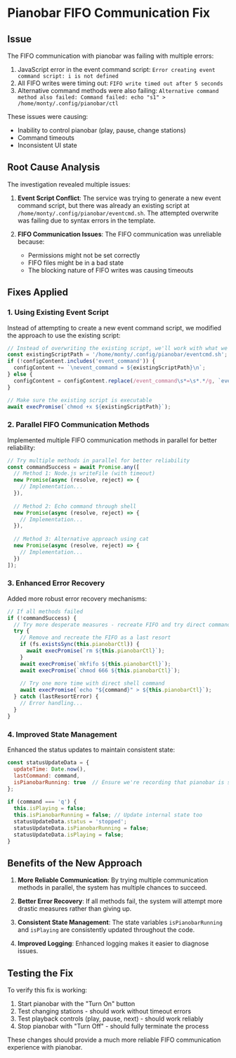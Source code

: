 # Pianobar FIFO Communication Fix

## Issue
The FIFO communication with pianobar was failing with multiple errors:

1. JavaScript error in the event command script: `Error creating event command script: i is not defined`
2. All FIFO writes were timing out: `FIFO write timed out after 5 seconds`
3. Alternative command methods were also failing: `Alternative command method also failed: Command failed: echo "s1" > /home/monty/.config/pianobar/ctl`

These issues were causing:
- Inability to control pianobar (play, pause, change stations)
- Command timeouts
- Inconsistent UI state

## Root Cause Analysis

The investigation revealed multiple issues:

1. **Event Script Conflict**: The service was trying to generate a new event command script, but there was already an existing script at `/home/monty/.config/pianobar/eventcmd.sh`. The attempted overwrite was failing due to syntax errors in the template.

2. **FIFO Communication Issues**: The FIFO communication was unreliable because:
   - Permissions might not be set correctly
   - FIFO files might be in a bad state
   - The blocking nature of FIFO writes was causing timeouts

## Fixes Applied

### 1. Using Existing Event Script
Instead of attempting to create a new event command script, we modified the approach to use the existing script:

```javascript
// Instead of overwriting the existing script, we'll work with what we have
const existingScriptPath = '/home/monty/.config/pianobar/eventcmd.sh';
if (!configContent.includes('event_command')) {
  configContent += `\nevent_command = ${existingScriptPath}\n`;
} else {
  configContent = configContent.replace(/event_command\s*=\s*.*/g, `event_command = ${existingScriptPath}`);
}

// Make sure the existing script is executable
await execPromise(`chmod +x ${existingScriptPath}`);
```

### 2. Parallel FIFO Communication Methods
Implemented multiple FIFO communication methods in parallel for better reliability:

```javascript
// Try multiple methods in parallel for better reliability
const commandSuccess = await Promise.any([
  // Method 1: Node.js writeFile (with timeout)
  new Promise(async (resolve, reject) => {
    // Implementation...
  }),
  
  // Method 2: Echo command through shell
  new Promise(async (resolve, reject) => {
    // Implementation...
  }),
  
  // Method 3: Alternative approach using cat
  new Promise(async (resolve, reject) => {
    // Implementation...
  })
]);
```

### 3. Enhanced Error Recovery
Added more robust error recovery mechanisms:

```javascript
// If all methods failed
if (!commandSuccess) {
  // Try more desperate measures - recreate FIFO and try direct command
  try {
    // Remove and recreate the FIFO as a last resort
    if (fs.existsSync(this.pianobarCtl)) {
      await execPromise(`rm ${this.pianobarCtl}`);
    }
    await execPromise(`mkfifo ${this.pianobarCtl}`);
    await execPromise(`chmod 666 ${this.pianobarCtl}`);
    
    // Try one more time with direct shell command
    await execPromise(`echo "${command}" > ${this.pianobarCtl}`);
  } catch (lastResortError) {
    // Error handling...
  }
}
```

### 4. Improved State Management
Enhanced the status updates to maintain consistent state:

```javascript
const statusUpdateData = { 
  updateTime: Date.now(), 
  lastCommand: command,
  isPianobarRunning: true  // Ensure we're recording that pianobar is still running
};
          
if (command === 'q') {
  this.isPlaying = false;
  this.isPianobarRunning = false; // Update internal state too
  statusUpdateData.status = 'stopped';
  statusUpdateData.isPianobarRunning = false;
  statusUpdateData.isPlaying = false;
}
```

## Benefits of the New Approach

1. **More Reliable Communication**: By trying multiple communication methods in parallel, the system has multiple chances to succeed.

2. **Better Error Recovery**: If all methods fail, the system will attempt more drastic measures rather than giving up.

3. **Consistent State Management**: The state variables `isPianobarRunning` and `isPlaying` are consistently updated throughout the code.

4. **Improved Logging**: Enhanced logging makes it easier to diagnose issues.

## Testing the Fix

To verify this fix is working:

1. Start pianobar with the "Turn On" button
2. Test changing stations - should work without timeout errors
3. Test playback controls (play, pause, next) - should work reliably
4. Stop pianobar with "Turn Off" - should fully terminate the process

These changes should provide a much more reliable FIFO communication experience with pianobar.